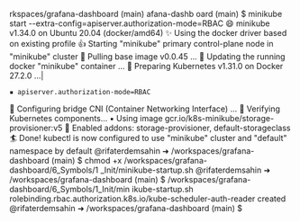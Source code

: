 rkspaces/grafana-dashboard (main)
afana-dashb
oard (main)
 $                                          minikube start --extra-config=apiserver.authorization-mode=RBAC
😄  minikube v1.34.0 on Ubuntu 20.04 (docker/amd64)
✨  Using the docker driver based on existing profile
👍  Starting "minikube" primary control-plane node in "minikube" cluster
🚜  Pulling base image v0.0.45 ...
🏃  Updating the running docker "minikube" container ...
🐳  Preparing Kubernetes v1.31.0 on Docker 27.2.0 ...|

    ▪ apiserver.authorization-mode=RBAC
🔗  Configuring bridge CNI (Container Networking Interface) ...
🔎  Verifying Kubernetes components...
    ▪ Using image gcr.io/k8s-minikube/storage-provisioner:v5
🌟  Enabled addons: storage-provisioner, default-storageclass
🏄  Done! kubectl is now configured to use "minikube" cluster and "default" namespace by default
@rifaterdemsahin ➜ /workspaces/grafana-dashboard (main) $ chmod +x /workspaces/grafana-dashboard/6_Symbols/1
_Init/minikube-startup.sh
@rifaterdemsahin ➜ /workspaces/grafana-dashboard (main) $ /workspaces/grafana-dashboard/6_Symbols/1_Init/min
ikube-startup.sh
rolebinding.rbac.authorization.k8s.io/kube-scheduler-auth-reader created
@rifaterdemsahin ➜ /workspaces/grafana-dashboard (main) $ 